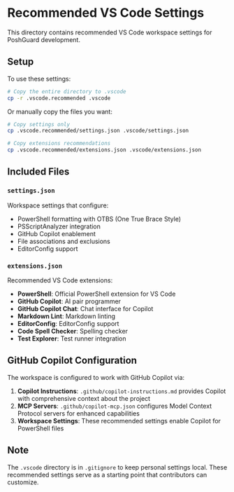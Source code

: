 # Recommended VS Code Settings

This directory contains recommended VS Code workspace settings for PoshGuard development.

## Setup

To use these settings:

```bash
# Copy the entire directory to .vscode
cp -r .vscode.recommended .vscode
```

Or manually copy the files you want:

```bash
# Copy settings only
cp .vscode.recommended/settings.json .vscode/settings.json

# Copy extensions recommendations
cp .vscode.recommended/extensions.json .vscode/extensions.json
```

## Included Files

### `settings.json`

Workspace settings that configure:
- PowerShell formatting with OTBS (One True Brace Style)
- PSScriptAnalyzer integration
- GitHub Copilot enablement
- File associations and exclusions
- EditorConfig support

### `extensions.json`

Recommended VS Code extensions:
- **PowerShell**: Official PowerShell extension for VS Code
- **GitHub Copilot**: AI pair programmer
- **GitHub Copilot Chat**: Chat interface for Copilot
- **Markdown Lint**: Markdown linting
- **EditorConfig**: EditorConfig support
- **Code Spell Checker**: Spelling checker
- **Test Explorer**: Test runner integration

## GitHub Copilot Configuration

The workspace is configured to work with GitHub Copilot via:

1. **Copilot Instructions**: `.github/copilot-instructions.md` provides Copilot with comprehensive context about the project
2. **MCP Servers**: `.github/copilot-mcp.json` configures Model Context Protocol servers for enhanced capabilities
3. **Workspace Settings**: These recommended settings enable Copilot for PowerShell files

## Note

The `.vscode` directory is in `.gitignore` to keep personal settings local. These recommended settings serve as a starting point that contributors can customize.
